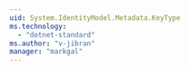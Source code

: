 ```yaml
---
uid: System.IdentityModel.Metadata.KeyType
ms.technology: 
  - "dotnet-standard"
ms.author: "v-jibran"
manager: "markgal"
---
```

